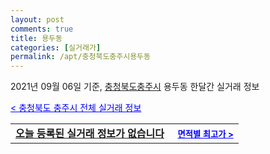 ```yaml
---
layout: post
comments: true
title: 용두동
categories: [실거래가]
permalink: /apt/충청북도충주시용두동
---
```


2021년 09월 06일 기준, <a href="/apt/충청북도충주시">충청북도충주시</a> 용두동 한달간 실거래 정보

<a style="color: blue;" href="/apt/충청북도충주시">< 충청북도 충주시 전체 실거래 정보</a>
<!---- start ---->
<table>
  <tr>
    <td colspan="4" style="font-weight: bold;"><a href="/apt/충청북도충주시용두동{name_without_space}">오늘 등록된 실거래 정보가 없습니다</a> &nbsp;&nbsp;&nbsp; <a style="color: blue; font-size: smaller;" href="/apt/충청북도충주시용두동{name_without_space}">면적별 최고가 ></a></td>
  </tr>
    
</table>
<!---- end ---->
    